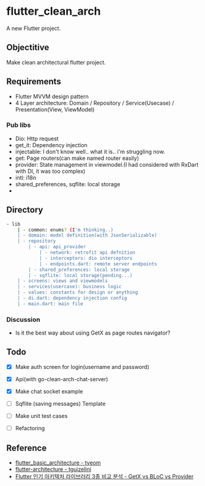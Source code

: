 # flutter_clean_arch

A new Flutter project.

## Objectitive

Make clean architectural flutter project.

## Requirements

- Flutter MVVM design pattern
- 4 Layer architecture: Domain / Repository / Service(Usecase) / Presentation(View, ViewModel)

### Pub libs
- Dio: Http request
- get_it: Dependency injection
- injectable: I don't know well.. what it is.. i'm struggling now.
- get: Page routers(can make named router easily)
- provider: State management in viewmodel.(I had considered with RxDart with DI, it was too complex)
- intl: i18n
- shared_preferences, sqflite: local storage
- 

## Directory
```bash
- lib
    | - common: enums? (I'm thinking..)
    | - domain: model definition(with JsonSerializable)
    | - repository
        | - api: api_provider
            | - network: retrofit api defnition
            | - interceptors: dio interceptors
            | - endpoints.dart: remote server endpoints
        | - shared_preferences: local storage
        | - sqflite: local storage(pending...)
    | - screens: views and viewmodels
    | - services(usercase): business logic
    | - values: constants for design or anything
    | - di.dart: dependency injection config
    | - main.dart: main file
```

### Discussion
- Is it the best way about using GetX as page routes navigator?


## Todo

- [x] Make auth screen for login(username and password)
- [x] Api(with go-clean-arch-chat-server)
- [x] Make chat socket example
- [ ] Sqflite (saving messages) Template
- [ ] Make unit test cases
- [ ] Refactoring


## Reference
- [flutter_basic_architecture - tyeom](https://github.com/tyeom/flutter_basic_architecture)
- [flutter-architecture - tguizelini](https://github.com/tguizelini/flutter-architecture)
- [Flutter 인기 아키텍처 라이브러리 3종 비교 분석 - GetX vs BLoC vs Provider](https://engineering.linecorp.com/ko/blog/flutter-architecture-getx-bloc-provider)
